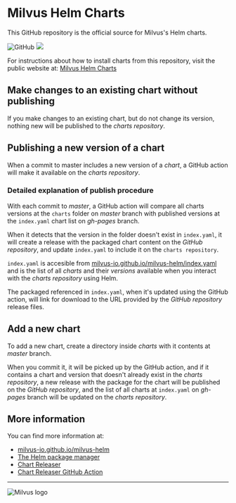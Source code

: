 # Milvus Helm Charts

This GitHub repository is the official source for Milvus's Helm charts.

![GitHub](https://img.shields.io/github/license/milvus-io/milvus-helm)
[![](https://github.com/milvus-io/milvus-helm/workflows/Release%20Charts/badge.svg?branch=master)](https://github.com/milvus-io/milvus-helm/actions)

For instructions about how to install charts from this repository, visit the public website at:
[Milvus Helm Charts](https://artifacthub.io/packages/helm/milvus/milvus)

## Make changes to an existing chart without publishing

If you make changes to an existing chart, but do not change its version, nothing new will be published to the _charts repository_.

## Publishing a new version of a chart

When a commit to master includes a new version of a _chart_, a GitHub action will make it available on the _charts repository_.

### Detailed explanation of publish procedure

With each commit to _master_, a GitHub action will compare all charts versions at the `charts` folder on _master_ branch with published versions at the `index.yaml` chart list on _gh-pages_ branch.

When it detects that the version in the folder doesn't exist in  `index.yaml`, it will create a release with the packaged chart content on the _GitHub repository_, and update `index.yaml` to include it on the `charts repository`.

`index.yaml` is accesible from [milvus-io.github.io/milvus-helm/index.yaml](https://github.com/milvus-io/milvus-helm/blob/gh-pages/index.yaml) and is the list of all _charts_ and their _versions_ available when you interact with the _charts repository_ using Helm.

The packaged referenced in `index.yaml`, when it's updated using the GitHub action, will link for download to the URL provided by the _GitHub repository_ release files.

## Add a new chart

To add a new chart, create a directory inside _charts_ with it contents at _master_ branch.

When you commit it, it will be picked up by the GitHub action, and if it contains a chart and version that doesn't already exist in the _charts repository_, a new release with the package for the chart will be published on the _GitHub repository_,
and the list of all charts at `index.yaml` on _gh-pages_ branch will be updated on the _charts repository_.

## More information

You can find more information at:
*   [milvus-io.github.io/milvus-helm](https://github.com/milvus-io/milvus-helm)
*   [The Helm package manager](https://helm.sh/)
*   [Chart Releaser](https://github.com/helm/chart-releaser)
*   [Chart Releaser GitHub Action](https://github.com/helm/chart-releaser-action)

---

![Milvus logo](https://raw.githubusercontent.com/milvus-io/docs/master/assets/milvus_logo.png)

